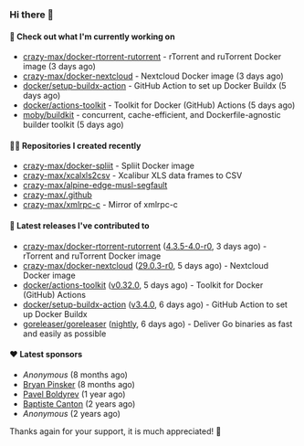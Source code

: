 ### Hi there 👋

#### 👷 Check out what I'm currently working on

- [crazy-max/docker-rtorrent-rutorrent](https://github.com/crazy-max/docker-rtorrent-rutorrent) - rTorrent and ruTorrent Docker image (3 days ago)
- [crazy-max/docker-nextcloud](https://github.com/crazy-max/docker-nextcloud) - Nextcloud Docker image (3 days ago)
- [docker/setup-buildx-action](https://github.com/docker/setup-buildx-action) - GitHub Action to set up Docker Buildx (5 days ago)
- [docker/actions-toolkit](https://github.com/docker/actions-toolkit) - Toolkit for Docker (GitHub) Actions (5 days ago)
- [moby/buildkit](https://github.com/moby/buildkit) - concurrent, cache-efficient, and Dockerfile-agnostic builder toolkit (5 days ago)

#### 👨‍💻 Repositories I created recently

- [crazy-max/docker-spliit](https://github.com/crazy-max/docker-spliit) - Spliit Docker image
- [crazy-max/xcalxls2csv](https://github.com/crazy-max/xcalxls2csv) - Xcalibur XLS data frames to CSV
- [crazy-max/alpine-edge-musl-segfault](https://github.com/crazy-max/alpine-edge-musl-segfault)
- [crazy-max/.github](https://github.com/crazy-max/.github)
- [crazy-max/xmlrpc-c](https://github.com/crazy-max/xmlrpc-c) - Mirror of xmlrpc-c

#### 🚀 Latest releases I've contributed to

- [crazy-max/docker-rtorrent-rutorrent](https://github.com/crazy-max/docker-rtorrent-rutorrent) ([4.3.5-4.0-r0](https://github.com/crazy-max/docker-rtorrent-rutorrent/releases/tag/4.3.5-4.0-r0), 3 days ago) - rTorrent and ruTorrent Docker image
- [crazy-max/docker-nextcloud](https://github.com/crazy-max/docker-nextcloud) ([29.0.3-r0](https://github.com/crazy-max/docker-nextcloud/releases/tag/29.0.3-r0), 5 days ago) - Nextcloud Docker image
- [docker/actions-toolkit](https://github.com/docker/actions-toolkit) ([v0.32.0](https://github.com/docker/actions-toolkit/releases/tag/v0.32.0), 5 days ago) - Toolkit for Docker (GitHub) Actions
- [docker/setup-buildx-action](https://github.com/docker/setup-buildx-action) ([v3.4.0](https://github.com/docker/setup-buildx-action/releases/tag/v3.4.0), 6 days ago) - GitHub Action to set up Docker Buildx
- [goreleaser/goreleaser](https://github.com/goreleaser/goreleaser) ([nightly](https://github.com/goreleaser/goreleaser/releases/tag/nightly), 6 days ago) - Deliver Go binaries as fast and easily as possible

#### ❤️ Latest sponsors
- _Anonymous_ (8 months ago)
- [Bryan Pinsker](https://github.com/BryanPinsker) (8 months ago)
- [Pavel Boldyrev](https://github.com/bpg) (1 year ago)
- [Baptiste Canton](https://github.com/batmac) (2 years ago)
- _Anonymous_ (2 years ago)

Thanks again for your support, it is much appreciated! 🙏
